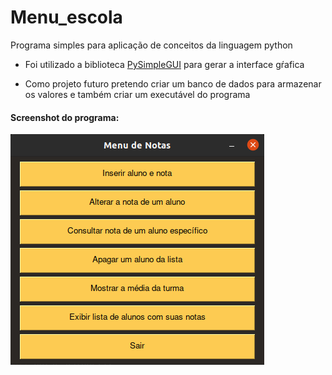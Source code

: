# Menu_escola
Programa simples para aplicação de conceitos da linguagem python

- Foi utilizado a biblioteca <a href="https://pysimplegui.readthedocs.io/en/latest/" target="_blank">PySimpleGUI</a> para gerar a interface gŕafica

- Como projeto futuro pretendo criar um banco de dados para armazenar os valores e também criar um executável do programa

#### Screenshot do programa:

![Screenshot](Menu_escola.png)

